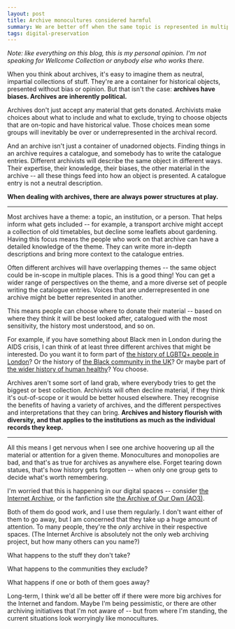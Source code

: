```yaml
---
layout: post
title: Archive monocultures considered harmful
summary: We are better off when the same topic is represented in multiple, different archives.
tags: digital-preservation
---
```


*Note: like everything on this blog, this is my personal opinion. I'm not speaking for Wellcome Collection or anybody else who works there.*

When you think about archives, it's easy to imagine them as neutral, impartial collections of stuff.
They're are a container for historical objects, presented without bias or opinion.
But that isn't the case: **archives have biases.  Archives are inherently political.**

Archives don't just accept any material that gets donated.
Archivists make choices about what to include and what to exclude, trying to choose objects that are on-topic and have historical value.
Those choices mean some groups will inevitably be over or underrepresented in the archival record.

And an archive isn't just a container of unadorned objects.
Finding things in an archive requires a catalogue, and somebody has to write the catalogue entries.
Different archivists will describe the same object in different ways.
Their expertise, their knowledge, their biases, the other material in the archive -- all these things feed into how an object is presented.
A catalogue entry is not a neutral description.

**When dealing with archives, there are always power structures at play.**

---

Most archives have a theme: a topic, an institution, or a person.
That helps inform what gets included -- for example, a transport archive might accept a collection of old timetables, but decline some leaflets about gardening.
Having this focus means the people who work on that archive can have a detailed knowledge of the theme.
They can write more in-depth descriptions and bring more context to the catalogue entries.

Often different archives will have overlapping themes -- the same object could be in-scope in multiple places.
This is a good thing!
You can get a wider range of perspectives on the theme, and a more diverse set of people writing the catalogue entries.
Voices that are underrepresented in one archive might be better represented in another.

This means people can choose where to donate their material -- based on where they think it will be best looked after, catalogued with the most sensitivity, the history most understood, and so on.

For example, if you have something about Black men in London during the AIDS crisis, I can think of at least three different archives that might be interested.
Do you want it to form part of [the history of LGBTQ+ people in London](https://www.bishopsgate.org.uk/archives)?
Or the history of [the Black community in the UK](https://blackculturalarchives.org/collections)?
Or maybe part of [the wider history of human healthy](https://wellcomecollection.org/pages/Wuw2MSIAACtd3Stk)?
You choose.

Archives aren't some sort of land grab, where everybody tries to get the biggest or best collection.
Archivists will often decline material, if they think it's out-of-scope or it would be better housed elsewhere.
They recognise the benefits of having a variety of archives, and the different perspectives and interpretations that they can bring.
**Archives and history flourish with diversity, and that applies to the institutions as much as the individual records they keep.**

---

All this means I get nervous when I see one archive hoovering up all the material or attention for a given theme.
Monocultures and monopolies are bad, and that's as true for archives as anywhere else.
Forget tearing down statues, that's how history gets forgotten -- when only one group gets to decide what's worth remembering.

I'm worried that this is happening in our digital spaces -- consider [the Internet Archive](https://en.wikipedia.org/wiki/Internet_Archive), or the fanfiction site [the Archive of Our Own (AO3)](https://en.wikipedia.org/wiki/Archive_of_Our_Own).

Both of them do good work, and I use them regularly.
I don't want either of them to go away, but I am concerned that they take up a huge amount of attention.
To many people, they're the *only* archive in their respective spaces.
(The Internet Archive is absolutely not the only web archiving project, but how many others can you name?)

What happens to the stuff they don't take?

What happens to the communities they exclude?

What happens if one or both of them goes away?

Long-term, I think we'd all be better off if there were more big archives for the Internet and fandom.
Maybe I'm being pessimistic, or there are other archiving initiatives that I'm not aware of -- but from where I'm standing, the current situations look worryingly like monocultures.
